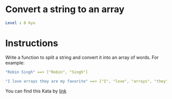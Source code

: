 # Convert a string to an array

```yaml
Level : 8 kyu
```

# Instructions
Write a function to split a string and convert it into an array of words. For example:

```yaml
"Robin Singh" ==> ["Robin", "Singh"]

"I love arrays they are my favorite" ==> ["I", "love", "arrays", "they", "are", "my", "favorite"]
```

You can find this Kata by [link](https://www.codewars.com/kata/57e76bc428d6fbc2d500036d/train/java)